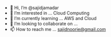 - 👋 Hi, I’m @sajidjamadar
- 👀 I’m interested in ... Cloud Computing
- 🌱 I’m currently learning ... AWS and Cloud
- 💞️ I’m looking to collaborate on ...
- 📫 How to reach me ... sajidnoorie@gmail.com

<!---
sajidjamadar/sajidjamadar is a ✨ special ✨ repository because its `README.md` (this file) appears on your GitHub profile.
You can click the Preview link to take a look at your changes.
--->
